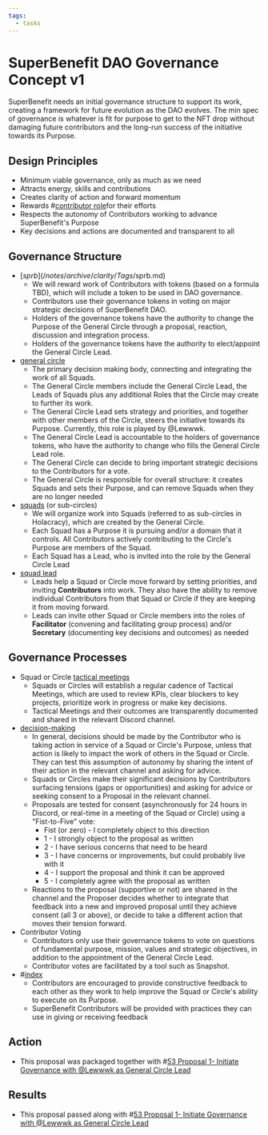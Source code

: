 ```yaml
---
tags:
  - tasks
---
```

# SuperBenefit DAO Governance Concept v1
SuperBenefit needs an initial governance structure to support its work, creating a framework for future evolution as the DAO evolves. The min spec of governance is whatever is fit for purpose to get to the NFT drop without damaging future contributors and the long-run success of the initiative towards its Purpose.
## Design Principles
- Minimum viable governance, only as much as we need
- Attracts energy, skills and contributions
- Creates clarity of action and forward momentum
- Rewards #[contributor role](/notes/archive/clarity/Tags/contributor%20role.md)for their efforts
- Respects the autonomy of Contributors working to advance SuperBenefit's Purpose
- Key decisions and actions are documented and transparent to all

## Governance Structure
- [$sprb](/notes/archive/clarity/Tags/$sprb.md)
	- We will reward work of Contributors with tokens (based on a formula TBD), which will include a token to be used in DAO governance.
	- Contributors use their governance tokens in voting on major strategic decisions of SuperBenefit DAO.
	- Holders of the governance tokens have the authority to change the Purpose of the General Circle through a proposal, reaction, discussion and integration process.
	- Holders of the governance tokens have the authority to elect/appoint the General Circle Lead.
- [general circle](/notes/archive/clarity/Tags/general%20circle.md)
	- The primary decision making body, connecting and integrating the work of all Squads.
	- The General Circle members include the General Circle Lead, the Leads of Squads plus any additional Roles that the Circle may create to further its work.
	- The General Circle Lead sets strategy and priorities, and together with other members of the Circle, steers the initiative towards its Purpose. Currently, this role is played by @Lewwwk.
	- The General Circle Lead is accountable to the holders of governance tokens, who have the authority to change who fills the General Circle Lead role.
	- The General Circle can decide to bring important strategic decisions to the Contributors for a vote.
	- The General Circle is responsible for overall structure: it creates Squads and sets their Purpose, and can remove Squads when they are no longer needed
- [squads](/notes/archive/clarity/Tags/squads.md) (or sub-circles)
	- We will organize work into Squads (referred to as sub-circles in Holacracy), which are created by the General Circle.
	- Each Squad has a Purpose it is pursuing and/or a domain that it controls. All Contributors actively contributing to the Circle's Purpose are members of the Squad.
	- Each Squad has a Lead, who is invited into the role by the General Circle Lead
- [squad lead](/notes/archive/clarity/Tags/squad%20lead.md)
	- Leads help a Squad or Circle move forward by setting priorities, and inviting **Contributors** into work. They also have the ability to remove individual Contributors from that Squad or Circle if they are keeping it from moving forward.
	- Leads can invite other Squad or Circle members into the roles of **Facilitator** (convening and facilitating group process) and/or **Secretary** (documenting key decisions and outcomes) as needed

## Governance Processes
- Squad or Circle [tactical meetings](/notes/archive/clarity/Tags/tactical%20meetings.md)
	- Squads or Circles will establish a regular cadence of Tactical Meetings, which are used to review KPIs, clear blockers to key projects, prioritize work in progress or make key decisions.
	- Tactical Meetings and their outcomes are transparently documented and shared in the relevant Discord channel.
- [decision-making](/notes/archive/clarity/Tags/decision-making.md)
	- In general, decisions should be made by the Contributor who is taking action in service of a Squad or Circle's Purpose, unless that action is likely to impact the work of others in the Squad or Circle. They can test this assumption of autonomy by sharing the intent of their action in the relevant channel and asking for advice.
	- Squads or Circles make their significant decisions by Contributors surfacing tensions (gaps or opportunities) and asking for advice or seeking consent to a Proposal in the relevant channel.
	- Proposals are tested for consent (asynchronously for 24 hours in Discord, or real-time in a meeting of the Squad or Circle) using a "Fist-to-Five" vote:
		- Fist (or zero) - I completely object to this direction
		- 1 - I strongly object to the proposal as written
		- 2 - I have serious concerns that need to be heard
		- 3 - I have concerns or improvements, but could probably live with it
		- 4 - I support the proposal and think it can be approved
		- 5 - I completely agree with the proposal as written
	- Reactions to the proposal (supportive or not) are shared in the channel and the Proposer decides whether to integrate that feedback into a new and improved proposal until they achieve consent (all 3 or above), or decide to take a different action that moves their tension forward.
- Contributor Voting 
	- Contributors only use their governance tokens to vote on questions of fundamental purpose, mission, values and strategic objectives, in addition to the appointment of the General Circle Lead.
	- Contributor votes are facilitated by a tool such as Snapshot.
- #[index](notes/aifs/feedback/index.md)
	- Contributors are encouraged to provide constructive feedback to each other as they work to help improve the Squad or Circle's ability to execute on its Purpose.
	- SuperBenefit Contributors will be provided with practices they can use in giving or receiving feedback

## Action
- This proposal was packaged together with #[53 Proposal 1- Initiate Governance with @Lewwwk as General Circle Lead](53%20Proposal%201-%20Initiate%20Governance%20with%20@Lewwwk%20as%20General%20Circle%20Lead) 

## Results
- This proposal passed along with #[53 Proposal 1- Initiate Governance with @Lewwwk as General Circle Lead](53%20Proposal%201-%20Initiate%20Governance%20with%20@Lewwwk%20as%20General%20Circle%20Lead) 
